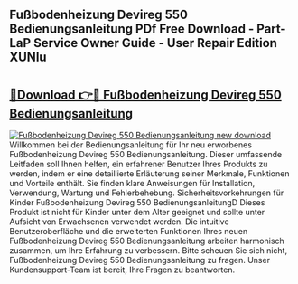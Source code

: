 ## Fußbodenheizung Devireg 550 Bedienungsanleitung PDf Free Download - Part-LaP Service Owner Guide - User Repair Edition XUNlu

# <h2><a href="http://df08kww.blite.top/?on=Fu%c3%9fbodenheizung+Devireg+550+Bedienungsanleitung">🔗Download 👉🔴 Fußbodenheizung Devireg 550 Bedienungsanleitung</a></h2>

[![Fußbodenheizung Devireg 550 Bedienungsanleitung new download](https://i.imgur.com/lujVjoI.png)](http://df08kww.blite.top/?on=Fu%c3%9fbodenheizung+Devireg+550+Bedienungsanleitung)
Willkommen bei der Bedienungsanleitung für Ihr neu erworbenes Fußbodenheizung Devireg 550 Bedienungsanleitung. Dieser umfassende Leitfaden soll Ihnen helfen, ein erfahrener Benutzer Ihres Produkts zu werden, indem er eine detaillierte Erläuterung seiner Merkmale, Funktionen und Vorteile enthält. Sie finden klare Anweisungen für Installation, Verwendung, Wartung und Fehlerbehebung. Sicherheitsvorkehrungen für Kinder Fußbodenheizung Devireg 550 BedienungsanleitungD Dieses Produkt ist nicht für Kinder unter dem Alter geeignet und sollte unter Aufsicht von Erwachsenen verwendet werden. Die intuitive Benutzeroberfläche und die erweiterten Funktionen Ihres neuen Fußbodenheizung Devireg 550 Bedienungsanleitung arbeiten harmonisch zusammen, um Ihre Erfahrung zu verbessern. Bitte scheuen Sie sich nicht, Fußbodenheizung Devireg 550 Bedienungsanleitung zu fragen. Unser Kundensupport-Team ist bereit, Ihre Fragen zu beantworten.

